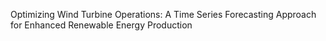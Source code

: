 Optimizing Wind Turbine Operations: A Time Series Forecasting Approach for Enhanced Renewable Energy Production
